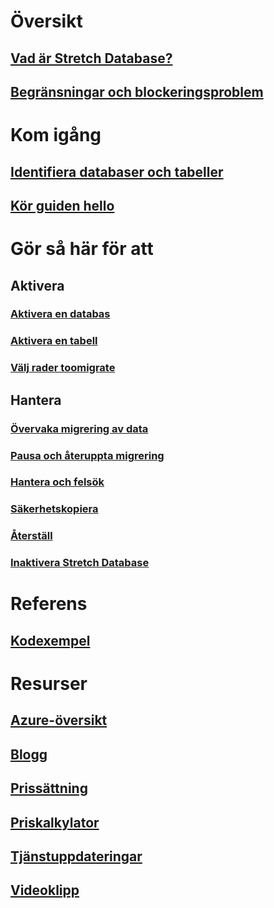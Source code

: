 # Översikt
## [Vad är Stretch Database?](/sql/sql-server/stretch-database/stretch-database)
## [Begränsningar och blockeringsproblem](/sql/sql-server/stretch-database/limitations-for-stretch-database)

# Kom igång
## [Identifiera databaser och tabeller](/sql/sql-server/stretch-database/stretch-database-databases-and-tables-stretch-database-advisor)
## [Kör guiden hello](/sql/sql-server/stretch-database/get-started-by-running-the-enable-database-for-stretch-wizard)

# Gör så här för att
## Aktivera
### [Aktivera en databas](/sql/sql-server/stretch-database/enable-stretch-database-for-a-database)
### [Aktivera en tabell](/sql/sql-server/stretch-database/enable-stretch-database-for-a-table)
### [Välj rader toomigrate](/sql/sql-server/stretch-database/select-rows-to-migrate-by-using-a-filter-function-stretch-database)
## Hantera
### [Övervaka migrering av data](/sql/sql-server/stretch-database/monitor-and-troubleshoot-data-migration-stretch-database)
### [Pausa och återuppta migrering](/sql/sql-server/stretch-database/pause-and-resume-data-migration-stretch-database)
### [Hantera och felsök](/sql/sql-server/stretch-database/manage-and-troubleshoot-stretch-database)
### [Säkerhetskopiera](/sql/sql-server/stretch-database/backup-stretch-enabled-databases-stretch-database)
### [Återställ](/sql/sql-server/stretch-database/restore-stretch-enabled-databases-stretch-database)
### [Inaktivera Stretch Database](/sql/sql-server/stretch-database/disable-stretch-database-and-bring-back-remote-data)

# Referens
## [Kodexempel](https://azure.microsoft.com/en-us/resources/samples/?service=sql-server-database)

# Resurser
## [Azure-översikt](https://azure.microsoft.com/roadmap/)
## [Blogg](https://blogs.technet.microsoft.com/dataplatforminsider/tag/stretch-database/)
## [Prissättning](https://azure.microsoft.com/pricing/details/sql-server-stretch-database/)
## [Priskalkylator](https://azure.microsoft.com/pricing/calculator/)
## [Tjänstuppdateringar](https://azure.microsoft.com/updates/?product=sql-server-stretch-database)
## [Videoklipp](https://azure.microsoft.com/documentation/videos/index/?services=sql-server-stretch-database)
